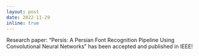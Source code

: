 ```yaml
---
layout: post
date: 2022-11-29
inline: true
---
```



Research paper: “Persis: A Persian Font Recognition Pipeline Using Convolutional Neural Networks” has been accepted and published in IEEE!